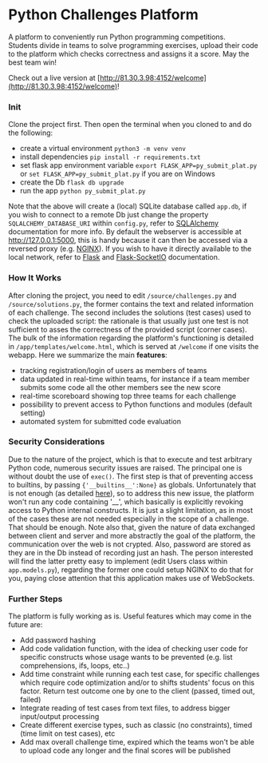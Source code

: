 # Python Challenges Platform

A platform to conveniently run Python programming competitions.  
Students divide in teams to solve programming exercises, upload their code to the platform which checks correctness and assigns it a score. May the best team win!

Check out a live version at [http://81.30.3.98:4152/welcome](http://81.30.3.98:4152/welcome)!



### Init
Clone the project first. Then open the terminal when you cloned to and do the following:
* create a virtual environment `python3 -m venv venv`
* install dependencies `pip install -r requirements.txt`
* set flask app environment variable `export FLASK_APP=py_submit_plat.py` or `set FLASK_APP=py_submit_plat.py` if you are on Windows
* create the Db `flask db upgrade`
* run the app `python py_submit_plat.py`

Note that the above will create a (local) SQLite database called `app.db`, if you wish to connect to a remote Db just change the property `SQLALCHEMY_DATABASE_URI` within `config.py`, refer to [SQLAlchemy](https://docs.sqlalchemy.org/en/13/) documentation for more info. 
By default the webserver is accessible at http://127.0.0.1:5000, this is handy because it can then be accessed via a reversed proxy (e.g. [NGINX](https://www.nginx.com/)). If you wish to have it directly available to the local network, refer to [Flask](http://flask.palletsprojects.com/en/1.1.x/) and [Flask-SocketIO](https://flask-socketio.readthedocs.io/en/latest/) documentation.

### How It Works

After cloning the project, you need to edit `/source/challenges.py` and `/source/solutions.py`, the former contains the text and related information of each challenge. The second includes the solutions (test cases) used to check the uploaded script: the rationale is that usually just one test is not sufficient to asses the correctness of the provided script (corner cases). The bulk of the information regarding the platform's functioning is detailed in `/app/templates/welcome.html`, which is served at `/welcome` if one visits the webapp. Here we summarize the main **features**:
* tracking registration/login of users as members of teams
* data updated in real-time within teams, for instance if a team member submits some code all the other members see the new score 
* real-time scoreboard showing top three teams for each challenge
* possibility to prevent access to Python functions and modules (default setting)
* automated system for submitted code evaluation 

### Security Considerations
Due to the nature of the project, which is that to execute and test arbitrary Python code, numerous security issues are raised. The principal one is without doubt the use of `exec()`. The first step is that of preventing access to builtins, by passing `{'__builtins__':None}` as globals. Unfortunately that is not enough (as detailed [here](https://nedbatchelder.com/blog/201206/eval_really_is_dangerous.html)), so to address this new issue, the platform won't run any code containing '__', which basically is explicitly revoking access to Python internal constructs. It is just a slight limitation, as in most of the cases these are not needed especially in the scope of a challenge. That should be enough. 
Note also that, given the nature of data exchanged between client and server and more abstractly the goal of the platform, the communication over the web is not crypted. Also, password are stored as they are in the Db instead of recording just an hash. The person interested will find the latter pretty easy to implement (edit Users class within `app.models.py`), regarding the former one could setup NGINX to do that for you, paying close attention that this application makes use of WebSockets.

### Further Steps
The platform is fully working as is. Useful features which may come in the future are:
* Add password hashing
* Add code validation function, with the idea of checking user code for specific constructs whose usage wants to be prevented (e.g. list comprehensions, ifs, loops, etc..)
* Add time constraint while running each test case, for specific challenges which require code optimization and/or to shifts students' focus on this factor. Return test outcome one by one to the client (passed, timed out, failed)
* Integrate reading of test cases from text files, to address bigger input/output processing 
* Create different exercise types, such as classic (no constraints), timed (time limit on test cases), etc
* Add max overall challenge time, expired which the teams won't be able to upload code any longer and the final scores will be published

